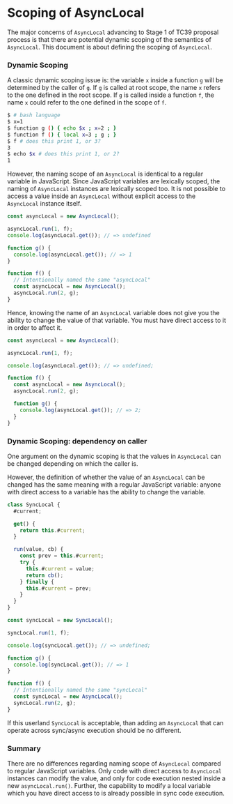 # Scoping of AsyncLocal

The major concerns of `AsyncLocal` advancing to Stage 1 of TC39 proposal
process is that there are potential dynamic scoping of the semantics of
`AsyncLocal`.  This document is about defining the scoping of `AsyncLocal`.

### Dynamic Scoping

A classic dynamic scoping issue is: the variable `x` inside a function `g` will
be determined by the caller of `g`. If `g` is called at root scope, the name `x`
refers to the one defined in the root scope. If `g` is called inside a function
`f`, the name `x` could refer to the one defined in the scope of `f`.

```bash
$ # bash language
$ x=1
$ function g () { echo $x ; x=2 ; }
$ function f () { local x=3 ; g ; }
$ f # does this print 1, or 3?
3
$ echo $x # does this print 1, or 2?
1
```

However, the naming scope of an `AsyncLocal` is identical to a regular variable
in JavaScript. Since JavaScript variables are lexically scoped, the naming of
`AsyncLocal` instances are lexically scoped too. It is not possible to access a
value inside an `AsyncLocal` without explicit access to the `AsyncLocal` instance
itself.

```typescript
const asyncLocal = new AsyncLocal();

asyncLocal.run(1, f);
console.log(asyncLocal.get()); // => undefined

function g() {
  console.log(asyncLocal.get()); // => 1
}

function f() {
  // Intentionally named the same "asyncLocal"
  const asyncLocal = new AsyncLocal();
  asyncLocal.run(2, g);
}
```

Hence, knowing the name of an `AsyncLocal` variable does not give you the
ability to change the value of that variable. You must have direct access to it
in order to affect it.

```typescript
const asyncLocal = new AsyncLocal();

asyncLocal.run(1, f);

console.log(asyncLocal.get()); // => undefined;

function f() {
  const asyncLocal = new AsyncLocal();
  asyncLocal.run(2, g);

  function g() {
    console.log(asyncLocal.get()); // => 2;
  }
}
```

### Dynamic Scoping: dependency on caller

One argument on the dynamic scoping is that the values in `AsyncLocal` can be
changed depending on which the caller is.

However, the definition of whether the value of an `AsyncLocal` can be changed
has the same meaning with a regular JavaScript variable: anyone with direct
access to a variable has the ability to change the variable.

```typescript
class SyncLocal {
  #current;

  get() {
    return this.#current;
  }

  run(value, cb) {
    const prev = this.#current;
    try {
      this.#current = value;
      return cb();
    } finally {
      this.#current = prev;
    }
  }
}

const syncLocal = new SyncLocal();

syncLocal.run(1, f);

console.log(syncLocal.get()); // => undefined;

function g() {
  console.log(syncLocal.get()); // => 1
}

function f() {
  // Intentionally named the same "syncLocal"
  const syncLocal = new AsyncLocal();
  syncLocal.run(2, g);
}
```

If this userland `SyncLocal` is acceptable, than adding an `AsyncLocal`
that can operate across sync/async execution should be no different.

### Summary

There are no differences regarding naming scope of `AsyncLocal` compared to
regular JavaScript variables. Only code with direct access to `AsyncLocal`
instances can modify the value, and only for code execution nested inside a new
`asyncLocal.run()`. Further, the capability to modify a local variable which you
have direct access to is already possible in sync code execution.
